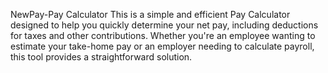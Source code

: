 NewPay-Pay Calculator
This is a simple and efficient Pay Calculator designed to help you quickly determine your net pay, including deductions for taxes and other contributions. Whether you're an employee wanting to estimate your take-home pay or an employer needing to calculate payroll, this tool provides a straightforward solution.
